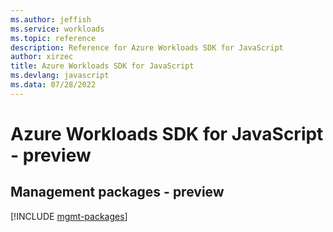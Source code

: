 ```yaml
---
ms.author: jeffish
ms.service: workloads
ms.topic: reference
description: Reference for Azure Workloads SDK for JavaScript
author: xirzec
title: Azure Workloads SDK for JavaScript
ms.devlang: javascript
ms.data: 07/28/2022
---
```

# Azure Workloads SDK for JavaScript - preview

## Management packages - preview
[!INCLUDE [mgmt-packages](workloads-mgmt-index.md)]